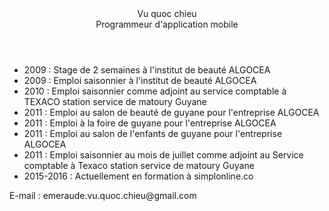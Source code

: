 <!DOCTYPE html>
   <html>
        <head>
         <meta charset="utf-8">
        </head>
<body>
     <header>Vu quoc chieu</br> Programmeur d'application mobile</header>
            <main>
                  <ul>
                       <li>2009 : Stage de 2 semaines à l'institut de beauté ALGOCEA</li>
                       <li>2009 : Emploi saisonnier à l'institut de beauté ALGOCEA</li>
                       <li>2010 : Emploi saisonnier comme adjoint au service comptable à TEXACO station service de matoury Guyane</li>
                       <li>2011 : Emploi au salon de beauté de guyane pour l'entreprise ALGOCEA</li>
                       <li>2011 : Emploi à la foire de guyane pour l'entreprise ALGOCEA</li>
                       <li>2011 : Emploi au salon de l'enfants de guyane pour l'entreprise ALGOCEA</li>
                       <li>2011 : Emploi saisonnier au mois de juillet comme adjoint au Service comptable à Texaco station service de matoury Guyane</li>
                       <li>2015-2016 : Actuellement en formation à simplonline.co</li>
                  </ul>
            </main>
                      <footer>
                               <p>E-mail : emeraude.vu.quoc.chieu@gmail.com</p>
                      </footer>

</body>
  </html>